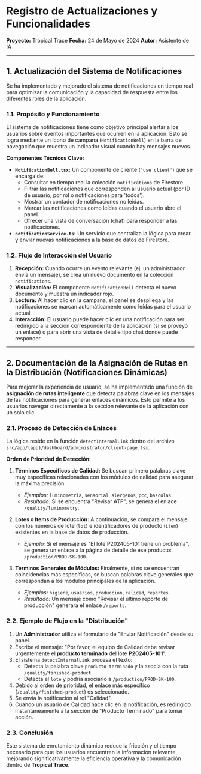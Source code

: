 # Registro de Actualizaciones y Funcionalidades

**Proyecto:** Tropical Trace
**Fecha:** 24 de Mayo de 2024
**Autor:** Asistente de IA

---

## 1. Actualización del Sistema de Notificaciones

Se ha implementado y mejorado el sistema de notificaciones en tiempo real para optimizar la comunicación y la capacidad de respuesta entre los diferentes roles de la aplicación.

### 1.1. Propósito y Funcionamiento

El sistema de notificaciones tiene como objetivo principal alertar a los usuarios sobre eventos importantes que ocurren en la aplicación. Esto se logra mediante un ícono de campana (`NotificationBell`) en la barra de navegación que muestra un indicador visual cuando hay mensajes nuevos.

**Componentes Técnicos Clave:**
*   **`NotificationBell.tsx`:** Un componente de cliente (`'use client'`) que se encarga de:
    *   Consultar en tiempo real la colección `notifications` de Firestore.
    *   Filtrar las notificaciones que corresponden al usuario actual (por ID de usuario, por rol o notificaciones para 'todos').
    *   Mostrar un contador de notificaciones no leídas.
    *   Marcar las notificaciones como leídas cuando el usuario abre el panel.
    *   Ofrecer una vista de conversación (chat) para responder a las notificaciones.
*   **`notificationService.ts`:** Un servicio que centraliza la lógica para crear y enviar nuevas notificaciones a la base de datos de Firestore.

### 1.2. Flujo de Interacción del Usuario

1.  **Recepción:** Cuando ocurre un evento relevante (ej. un administrador envía un mensaje), se crea un nuevo documento en la colección `notifications`.
2.  **Visualización:** El componente `NotificationBell` detecta el nuevo documento y muestra un indicador rojo.
3.  **Lectura:** Al hacer clic en la campana, el panel se despliega y las notificaciones se marcan automáticamente como leídas para el usuario actual.
4.  **Interacción:** El usuario puede hacer clic en una notificación para ser redirigido a la sección correspondiente de la aplicación (si se proveyó un enlace) o para abrir una vista de detalle tipo chat donde puede responder.

---

## 2. Documentación de la Asignación de Rutas en la Distribución (Notificaciones Dinámicas)

Para mejorar la experiencia de usuario, se ha implementado una función de **asignación de rutas inteligente** que detecta palabras clave en los mensajes de las notificaciones para generar enlaces dinámicos. Esto permite a los usuarios navegar directamente a la sección relevante de la aplicación con un solo clic.

### 2.1. Proceso de Detección de Enlaces

La lógica reside en la función `detectInternalLink` dentro del archivo `src/app/(app)/dashboard/administrator/client-page.tsx`.

**Orden de Prioridad de Detección:**

1.  **Términos Específicos de Calidad:** Se buscan primero palabras clave muy específicas relacionadas con los módulos de calidad para asegurar la máxima precisión.
    *   *Ejemplos:* `luminometria`, `sensorial`, `alergenos`, `pcc`, `basculas`.
    *   *Resultado:* Si se encuentra "Revisar ATP", se genera el enlace `/quality/luminometry`.

2.  **Lotes o Items de Producción:** A continuación, se compara el mensaje con los números de lote (`lot`) e identificadores de producto (`item`) existentes en la base de datos de producción.
    *   *Ejemplo:* Si el mensaje es "El lote P202405-101 tiene un problema", se genera un enlace a la página de detalle de ese producto: `/production/PROD-SK-100`.

3.  **Términos Generales de Módulos:** Finalmente, si no se encuentran coincidencias más específicas, se buscan palabras clave generales que correspondan a los módulos principales de la aplicación.
    *   *Ejemplos:* `higiene`, `usuarios`, `produccion`, `calidad`, `reportes`.
    *   *Resultado:* Un mensaje como "Revisar el último reporte de producción" generará el enlace `/reports`.

### 2.2. Ejemplo de Flujo en la "Distribución"

1.  Un **Administrador** utiliza el formulario de "Enviar Notificación" desde su panel.
2.  Escribe el mensaje: "Por favor, el equipo de Calidad debe revisar urgentemente el **producto terminado** del lote **P202405-101**".
3.  El sistema `detectInternalLink` procesa el texto:
    *   Detecta la palabra clave `producto terminado` y la asocia con la ruta `/quality/finished-product`.
    *   Detecta el `lote` y podría asociarlo a `/production/PROD-SK-100`.
4.  Debido al orden de prioridad, el enlace más específico (`/quality/finished-product`) es seleccionado.
5.  Se envía la notificación al rol "Calidad".
6.  Cuando un usuario de Calidad hace clic en la notificación, es redirigido instantáneamente a la sección de "Producto Terminado" para tomar acción.

### 2.3. Conclusión

Este sistema de enrutamiento dinámico reduce la fricción y el tiempo necesario para que los usuarios encuentren la información relevante, mejorando significativamente la eficiencia operativa y la comunicación dentro de **Tropical Trace**.
